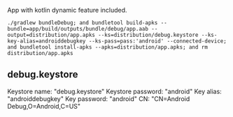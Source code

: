 App with kotlin dynamic feature included.
```
./gradlew bundleDebug; and bundletool build-apks --bundle=app/build/outputs/bundle/debug/app.aab --output=distribution/app.apks --ks=distribution/debug.keystore --ks-key-alias=androiddebugkey --ks-pass=pass:'android' --connected-device; and bundletool install-apks --apks=distribution/app.apks; and rm distribution/app.apks
```


## debug.keystore

Keystore name: "debug.keystore"
Keystore password: "android"
Key alias: "androiddebugkey"
Key password: "android"
CN: "CN=Android Debug,O=Android,C=US"